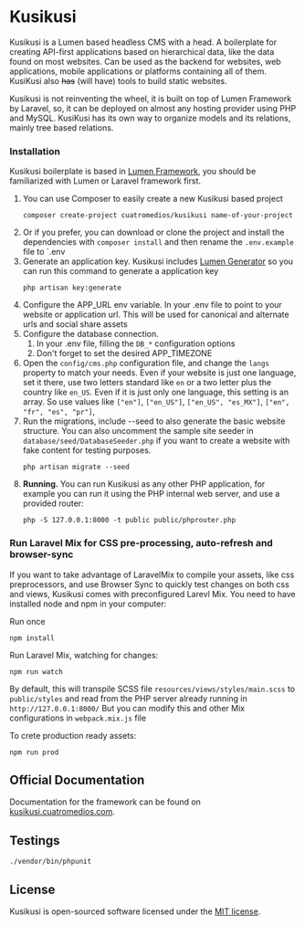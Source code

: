 # Kusikusi

Kusikusi is a Lumen based headless CMS with a head. A boilerplate for creating API-first applications based on hierarchical data, like the data found on most websites. Can be used as the backend for websites, web applications, mobile applications or platforms containing all of them. KusiKusi also ~~has~~ (will have) tools to build static websites. 

Kusikusi is not reinventing the wheel, it is built on top of Lumen Framework by Laravel, so, it can be deployed on almost any hosting provider using PHP and MySQL. KusiKusi has its own way to organize models and its relations, mainly tree based relations.

### Installation
Kusikusi boilerplate is based in [Lumen Framework](https://lumen.laravel.com/), you should be familiarized with Lumen or Laravel framework first.

1. You can use Composer to easily create a new Kusikusi based project
    ```shell script
    composer create-project cuatromedios/kusikusi name-of-your-project
    ```
2. Or if you prefer, you can download or clone the project and install the dependencies with `composer install` and then rename the `.env.example` file to `.env   
3. Generate an application key. Kusikusi includes [Lumen Generator](https://github.com/flipboxstudio/lumen-generator) so you can run this command to generate a application key
   ```shell script
   php artisan key:generate
   ```
4. Configure the APP_URL env variable. In your .env file to point to your website or application url. This will be used for canonical and alternate urls and social share assets
5. Configure the database connection.
    1. In your .env file, filling the `DB_*` configuration options
    2. Don't forget to set the desired APP_TIMEZONE
6. Open the `config/cms.php` configuration file, and change the `langs` property to match your needs. Even if your website is just one language, set it there, use two letters standard like `en` or a two letter plus the country like `en_US`. Even if it is just only one language, this setting is an array. So use values like `["en"]`, `["en_US"]`, `["en_US", "es_MX"]`, `["en", "fr", "es", "pr"]`, 
7. Run the migrations, include --seed to also generate the basic website structure. You can also uncomment the sample site seeder in `database/seed/DatabaseSeeder.php` if you want to create a website with fake content for testing purposes. 
   ```shell script
   php artisan migrate --seed
   ``` 
8. **Running.** You can run Kusikusi as any other PHP application, for example you can run it using the PHP internal web server, and use a provided router:
    ```shell script
    php -S 127.0.0.1:8000 -t public public/phprouter.php
    ```
### Run Laravel Mix for CSS pre-processing, auto-refresh and browser-sync

If you want to take advantage of LaravelMix to compile your assets, like css preprocessors, and use Browser Sync to quickly test changes on both css and views, Kusikusi comes with preconfigured Larevl Mix. You need to have installed node and npm in your computer:

Run once
```shell script
npm install
```

Run Laravel Mix, watching for changes:

```shell script
npm run watch
```

By default, this  will transpile SCSS file `resources/views/styles/main.scss` to `public/styles` and read from the PHP server already running in `http://127.0.0.1:8000/` But you can modify this and other Mix configurations in `webpack.mix.js` file

To crete production ready assets:

```shell script
npm run prod
```

## Official Documentation

Documentation for the framework can be found on [kusikusi.cuatromedios.com](https://kusikusi.cuatromedios.com).

## Testings
``` shell script
./vendor/bin/phpunit
```

## License

Kusikusi is open-sourced software licensed under the [MIT license](https://opensource.org/licenses/MIT).
